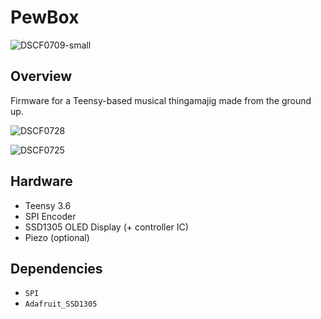 # PewBox

![DSCF0709-small](https://user-images.githubusercontent.com/1136262/174444239-a10259ce-7e7f-48be-9863-ccbf2bd6e71a.jpg)

## Overview

Firmware for a Teensy-based musical thingamajig made from the ground up.

![DSCF0728](https://user-images.githubusercontent.com/1136262/174444248-f159da2a-8561-46fb-9b1b-06cd3d48ebbf.JPG)

![DSCF0725](https://user-images.githubusercontent.com/1136262/174444252-a2ef6696-1c33-4e25-b98e-ddfdd0d93711.JPG)

## Hardware
- Teensy 3.6
- SPI Encoder
- SSD1305 OLED Display (+ controller IC)
- Piezo (optional)

## Dependencies
- `SPI`
- `Adafruit_SSD1305`
